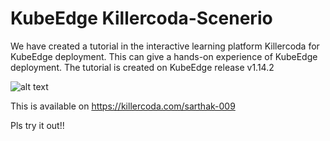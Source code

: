 # KubeEdge Killercoda-Scenerio 

We have created a tutorial in the interactive learning platform Killercoda for KubeEdge deployment. This can give a hands-on experience of KubeEdge deployment. The tutorial is created on KubeEdge release v1.14.2

![alt text](/Images/scenarios.png) 

This is available on <https://killercoda.com/sarthak-009>

Pls try it out!!
